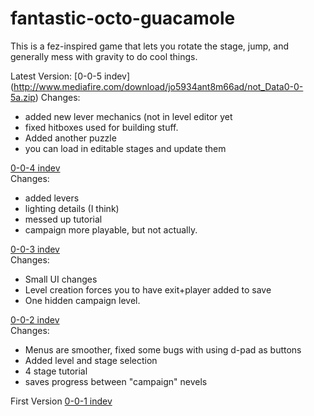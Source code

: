 # fantastic-octo-guacamole
This is a fez-inspired game that lets you rotate the stage, jump, and generally mess with gravity to do cool things.



Latest Version: [0-0-5 indev] (http://www.mediafire.com/download/jo5934ant8m66ad/not_Data0-0-5a.zip)
Changes:
* added new lever mechanics (not in level editor yet
* fixed hitboxes used for building stuff.
* Added another puzzle
* you can load in editable stages and update them

[0-0-4 indev](http://www.mediafire.com/download/v582xfrx2a2qznz/not_Data0-0-4a.zip)  
Changes:
 * added levers
 * lighting details (I think)
 * messed up tutorial
 * campaign more playable, but not actually.


[0-0-3 indev](http://www.mediafire.com/download/bif9yai6o70w4me/not_Data_0-0-3a.zip)  
Changes:
 * Small UI changes
 * Level creation forces you to have exit+player added to save
 * One hidden campaign level.

[0-0-2 indev](http://www.mediafire.com/download/7dxmoho9zkuaoto/not_Data0-0-2a.zip)  
Changes: 
  * Menus are smoother, fixed some bugs with using d-pad as buttons
  * Added level and stage selection
  * 4 stage tutorial
  * saves progress between "campaign" nevels

First Version [0-0-1 indev](http://www.mediafire.com/download/37n12eh7mhsdod3/not_Data0-0-1a.zip)  
